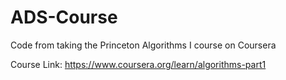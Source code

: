 # ADS-Course
Code from taking the Princeton Algorithms I course on Coursera

Course Link: https://www.coursera.org/learn/algorithms-part1
